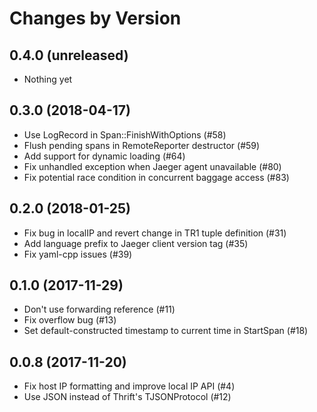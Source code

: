 Changes by Version
==================

0.4.0 (unreleased)
------------------
- Nothing yet


0.3.0 (2018-04-17)
------------------
- Use LogRecord in Span::FinishWithOptions (#58)
- Flush pending spans in RemoteReporter destructor (#59)
- Add support for dynamic loading (#64)
- Fix unhandled exception when Jaeger agent unavailable (#80)
- Fix potential race condition in concurrent baggage access (#83)


0.2.0 (2018-01-25)
------------------
- Fix bug in localIP and revert change in TR1 tuple definition (#31)
- Add language prefix to Jaeger client version tag (#35)
- Fix yaml-cpp issues (#39)


0.1.0 (2017-11-29)
------------------
- Don't use forwarding reference (#11)
- Fix overflow bug (#13)
- Set default-constructed timestamp to current time in StartSpan (#18)


0.0.8 (2017-11-20)
------------------
- Fix host IP formatting and improve local IP API (#4)
- Use JSON instead of Thrift's TJSONProtocol (#12)
